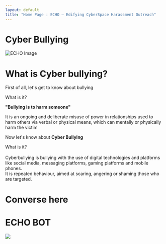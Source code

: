 ```yaml
---
layout: default
title: "Home Page : ECHO – Edifying CyberSpace Harassment Outreach"
---
```

# Cyber Bullying

<!-- ## ECHO: Edifying CyberSpace Harassment Outreach -->

![ECHO Image](/cyber-bullying/img/ECHO.png)

# What is Cyber bullying?

First of all, let's get to know about bullying

What is it?

<strong>"Bullying is to harm someone"</strong>

It is an ongoing and deliberate misuse of power in relationships used to harm others via verbal or physical means, which can mentally or physically harm the victim

Now let's know about <strong>Cyber Bullying</strong>

What is it?  
<br>
Cyberbullying is bullying with the use of digital technologies and platforms like social media, messaging platforms, gaming platforms and mobile phones.  
It is repeated behaviour, aimed at scaring, angering or shaming those who are targeted.

# <strong>Converse here</strong>
<div>
<!--# [ECHO BOT](/cyber-bullying/chat)
![BOT IMAGE](/cyber-bullying/static/bot-mini.png)-->
  <h1><a href="/cyber-bullying/chat"></a>ECHO BOT</h1>
  <img src="/cyber-bullying/static/bot-mini.png"></img> 
